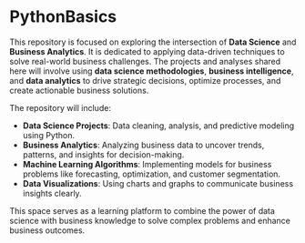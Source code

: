 # PythonBasics
This repository is focused on exploring the intersection of **Data Science** and **Business Analytics**. It is dedicated to applying data-driven techniques to solve real-world business challenges. The projects and analyses shared here will involve using **data science methodologies**, **business intelligence**, and **data analytics** to drive strategic decisions, optimize processes, and create actionable business solutions.

The repository will include:
- **Data Science Projects**: Data cleaning, analysis, and predictive modeling using Python.
- **Business Analytics**: Analyzing business data to uncover trends, patterns, and insights for decision-making.
- **Machine Learning Algorithms**: Implementing models for business problems like forecasting, optimization, and customer segmentation.
- **Data Visualizations**: Using charts and graphs to communicate business insights clearly.

This space serves as a learning platform to combine the power of data science with business knowledge to solve complex problems and enhance business outcomes.
